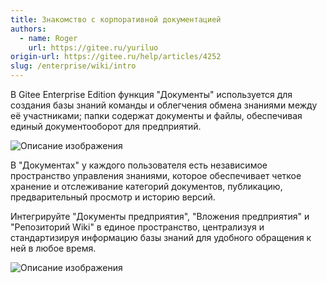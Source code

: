 ```yaml
---
title: Знакомство с корпоративной документацией
authors:
  - name: Roger
    url: https://gitee.ru/yuriluo
origin-url: https://gitee.ru/help/articles/4252
slug: /enterprise/wiki/intro
---
```


В Gitee Enterprise Edition функция "Документы" используется для создания базы знаний команды и облегчения обмена знаниями между её участниками; папки содержат документы и файлы, обеспечивая единый документооборот для предприятий.

![Описание изображения](https://images.gitee.ru/uploads/images/2020/0309/154331_1217199a_5370906.png )

В "Документах" у каждого пользователя есть независимое пространство управления знаниями, которое обеспечивает четкое хранение и отслеживание категорий документов, публикацию, предварительный просмотр и историю версий.

Интегрируйте "Документы предприятия", "Вложения предприятия" и "Репозиторий Wiki" в единое пространство, централизуя и стандартизируя информацию базы знаний для удобного обращения к ней в любое время.

![Описание изображения](https://images.gitee.ru/uploads/images/2020/0309/154358_b79b8318_5370906.png )